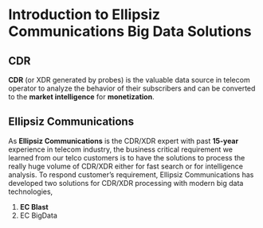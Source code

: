 # Introduction to Ellipsiz Communications Big Data Solutions

## CDR
**CDR** (or XDR generated by probes) is the valuable data source in telecom operator to analyze the behavior of their subscribers and can be converted to the **market intelligence** for **monetization**.

## Ellipsiz Communications
As **Ellipsiz Communications** is the CDR/XDR expert with past **15-year** experience in telecom industry, the business critical requirement we learned from our telco customers is to have the solutions to process the really huge volume of CDR/XDR either for fast search or for intelligence analysis. To respond customer’s requirement, Ellipsiz Communications has developed two solutions for CDR/XDR processing with modern big data technologies, 
1. **EC Blast**
2. EC BigData
